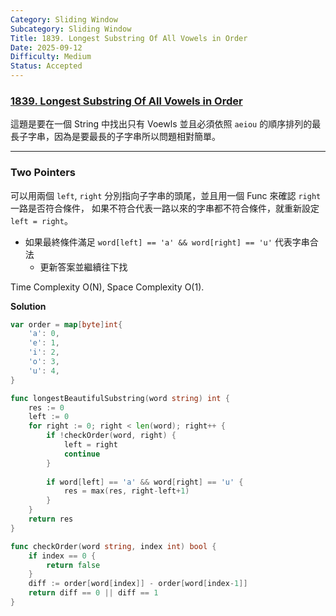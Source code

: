 ```yaml
---
Category: Sliding Window
Subcategory: Sliding Window
Title: 1839. Longest Substring Of All Vowels in Order
Date: 2025-09-12
Difficulty: Medium
Status: Accepted
---
```

### [1839. Longest Substring Of All Vowels in Order]

[1839. Longest Substring Of All Vowels in Order]: https://leetcode.com/problems/longest-substring-of-all-vowels-in-order/

這題是要在一個 String 中找出只有 Voewls 並且必須依照 `aeiou` 的順序排列的最長子字串，因為是要最長的子字串所以問題相對簡單。

---

### Two Pointers

可以用兩個 `left`, `right` 分別指向子字串的頭尾，並且用一個 Func 來確認 `right` 一路是否符合條件，
如果不符合代表一路以來的字串都不符合條件，就重新設定 `left = right`。
-   如果最終條件滿足 `word[left] == 'a' && word[right] == 'u'` 代表字串合法
    -   更新答案並繼續往下找

Time Complexity O(N), Space Complexity O(1).

**Solution**
```go
var order = map[byte]int{
	'a': 0,
	'e': 1,
	'i': 2,
	'o': 3,
	'u': 4,
}

func longestBeautifulSubstring(word string) int {
	res := 0
	left := 0
	for right := 0; right < len(word); right++ {
		if !checkOrder(word, right) {
			left = right
			continue
		}
        
		if word[left] == 'a' && word[right] == 'u' {
			res = max(res, right-left+1)
		}
	}
	return res
}

func checkOrder(word string, index int) bool {
	if index == 0 {
		return false
	}
	diff := order[word[index]] - order[word[index-1]]
	return diff == 0 || diff == 1
}
```